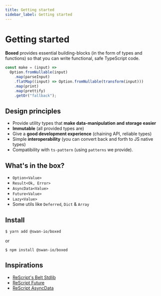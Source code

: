 ```yaml
---
title: Getting started
sidebar_label: Getting started
---
```


# Getting started

**Boxed** provides essential building-blocks (in the form of types and functions) so that you can write functional, safe TypeScript code.

```ts
const make = (input) =>
  Option.fromNullable(input)
    .map(parseInput)
    .flatMap((input) => Option.fromNullable(transform(input)))
    .map(print)
    .map(prettify)
    .getOr("fallback");
```

## Design principles

- Provide utility types that **make data-manipulation and storage easier**
- **Immutable** (all provided types are)
- Give a **good development experience** (chaining API, reliable types)
- Simple **interoperability** (you can convert back and forth to JS native types)
- Compatibility with `ts-pattern` (using `patterns` we provide).

## What's in the box?

- `Option<Value>`
- `Result<Ok, Error>`
- `AsyncData<Value>`
- `Future<Value>`
- `Lazy<Value>`
- Some utils like `Deferred`, `Dict` & `Array`

## Install

```console
$ yarn add @swan-io/boxed
```

or

```console
$ npm install @swan-io/boxed
```

## Inspirations

- [ReScript's Belt Stdlib](https://rescript-lang.org/docs/manual/latest/api/belt)
- [ReScript Future](https://github.com/bloodyowl/rescript-future)
- [ReScript AsyncData](https://github.com/bloodyowl/rescript-asyncdata)
